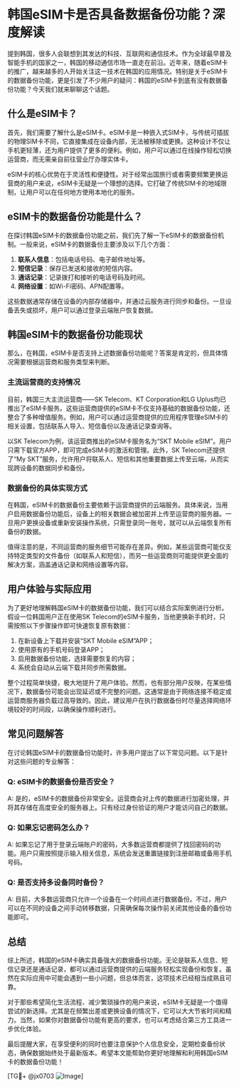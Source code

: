 # 韩国eSIM卡是否具备数据备份功能？深度解读

提到韩国，很多人会联想到其发达的科技、互联网和通信技术。作为全球最早普及智能手机的国家之一，韩国的移动通信市场一直走在前沿。近年来，随着eSIM卡的推广，越来越多的人开始关注这一技术在韩国的应用情况。特别是关于eSIM卡的数据备份功能，更是引发了不少用户的疑问：韩国的eSIM卡到底有没有数据备份功能？今天我们就来聊聊这个话题。

## 什么是eSIM卡？

首先，我们需要了解什么是eSIM卡。eSIM卡是一种嵌入式SIM卡，与传统可插拔的物理SIM卡不同，它直接集成在设备内部，无法被移除或更换。这种设计不仅让手机更轻薄，还为用户提供了更多的便利。例如，用户可以通过在线操作轻松切换运营商，而无需亲自前往营业厅办理实体卡。

eSIM卡的核心优势在于灵活性和便捷性。对于经常出国旅行或者需要频繁更换运营商的用户来说，eSIM卡无疑是一个理想的选择。它打破了传统SIM卡的地域限制，让用户可以在任何地方使用本地化的服务。

## eSIM卡的数据备份功能是什么？

在探讨韩国eSIM卡的数据备份功能之前，我们先了解一下eSIM卡的数据备份机制。一般来说，eSIM卡的数据备份主要涉及以下几个方面：

1. **联系人信息**：包括电话号码、电子邮件地址等。
2. **短信记录**：保存已发送和接收的短信内容。
3. **通话记录**：记录拨打和接听的电话号码及时间。
4. **网络设置**：如Wi-Fi密码、APN配置等。

这些数据通常存储在设备的内部存储器中，并通过云服务进行同步和备份。一旦设备丢失或损坏，用户可以通过登录云端账户恢复数据。

## 韩国eSIM卡的数据备份功能现状

那么，在韩国，eSIM卡是否支持上述数据备份功能呢？答案是肯定的，但具体情况需要根据运营商和服务类型来判断。

### 主流运营商的支持情况

目前，韩国三大主流运营商——SK Telecom、KT Corporation和LG Uplus均已推出了eSIM卡服务。这些运营商提供的eSIM卡不仅支持基础的数据备份功能，还整合了多种增值服务。例如，用户可以通过运营商提供的应用程序管理eSIM卡的相关设置，包括联系人导入、短信备份以及通话记录查询等。

以SK Telecom为例，该运营商推出的eSIM卡服务名为“SKT Mobile eSIM”。用户只需下载官方APP，即可完成eSIM卡的激活和管理。此外，SK Telecom还提供了“My SKT”服务，允许用户将联系人、短信和其他重要数据上传至云端，从而实现跨设备的数据同步和备份。

### 数据备份的具体实现方式

在韩国，eSIM卡的数据备份主要依赖于运营商提供的云端服务。具体来说，当用户启用数据备份功能后，设备上的相关数据会被加密并上传至运营商的服务器。一旦用户更换设备或重新安装操作系统，只需登录同一账号，就可以从云端恢复所有备份的数据。

值得注意的是，不同运营商的服务细节可能存在差异。例如，某些运营商可能仅支持特定类型的文件备份（如联系人和短信），而另一些运营商则可能提供更全面的解决方案，涵盖通话记录和网络设置等内容。

## 用户体验与实际应用

为了更好地理解韩国eSIM卡的数据备份功能，我们可以结合实际案例进行分析。假设一位韩国用户正在使用SK Telecom的eSIM卡服务，当他更换新手机时，只需按照以下步骤操作即可快速恢复原有数据：

1. 在新设备上下载并安装“SKT Mobile eSIM”APP；
2. 使用原有的手机号码登录APP；
3. 启用数据备份功能，选择需要恢复的内容；
4. 系统会自动从云端下载并同步所需数据。

整个过程简单快捷，极大地提升了用户体验。然而，也有部分用户反映，在某些情况下，数据备份可能会出现延迟或不完整的问题。这通常是由于网络连接不稳定或运营商服务器负载过高导致的。因此，建议用户在执行数据备份时尽量选择网络环境较好的时间段，以确保操作顺利进行。

## 常见问题解答

在讨论韩国eSIM卡的数据备份功能时，许多用户提出了以下常见问题。以下是针对这些问题的专业解答：

### Q: eSIM卡的数据备份是否安全？

A: 是的，eSIM卡的数据备份非常安全。运营商会对上传的数据进行加密处理，并将其存储在高度安全的服务器上。只有经过身份验证的用户才能访问自己的数据。

### Q: 如果忘记密码怎么办？

A: 如果忘记了用于登录云端账户的密码，大多数运营商都提供了找回密码的功能。用户只需按照提示输入相关信息，系统会发送重置链接到注册邮箱或备用手机号码。

### Q: 是否支持多设备同时备份？

A: 目前，大多数运营商只允许一个设备在一个时间点进行数据备份。不过，用户可以在不同的设备之间手动转移数据，只需确保每次操作前关闭其他设备的备份功能即可。

## 总结

综上所述，韩国的eSIM卡确实具备强大的数据备份功能。无论是联系人信息、短信记录还是通话记录，都可以通过运营商提供的云端服务轻松实现备份和恢复。虽然在实际应用中可能会遇到一些小问题，但总体而言，这项技术已经相当成熟且可靠。

对于那些希望简化生活流程、减少繁琐操作的用户来说，eSIM卡无疑是一个值得尝试的新选择。尤其是在频繁出差或更换设备的情况下，它可以大大节省时间和精力。当然，如果你对数据备份功能有更高的要求，也可以考虑结合第三方工具进一步优化体验。

最后提醒大家，在享受便利的同时也要注意保护个人信息安全，定期检查备份状态，确保数据始终处于最新版本。希望本文能帮助你更好地理解和利用韩国eSIM卡的数据备份功能！

[TG💪+ @jx0703 ![Image](https://github.com/user-attachments/assets/dbca1d08-cadb-493c-b0ec-ad6f7a83f270)]